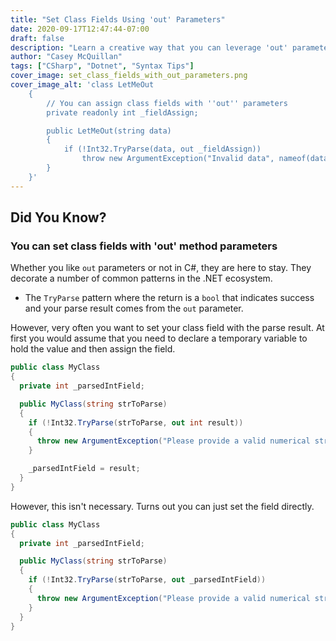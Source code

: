 ```yaml
---
title: "Set Class Fields Using 'out' Parameters"
date: 2020-09-17T12:47:44-07:00
draft: false
description: "Learn a creative way that you can leverage 'out' parameters on your class methods."
author: "Casey McQuillan"
tags: ["CSharp", "Dotnet", "Syntax Tips"]
cover_image: set_class_fields_with_out_parameters.png
cover_image_alt: 'class LetMeOut
    {
        // You can assign class fields with ''out'' parameters
        private readonly int _fieldAssign;

        public LetMeOut(string data)
        {
            if (!Int32.TryParse(data, out _fieldAssign))
                throw new ArgumentException("Invalid data", nameof(data));
        }
    }'
---
```


## Did You Know?

### You can set class fields with 'out' method parameters

Whether you like `out` parameters or not in C#, they are here to stay. They decorate a number of common patterns in the .NET ecosystem.

* The `TryParse` pattern where the return is a `bool` that indicates success and your parse result comes from the `out` parameter.


However, very often you want to set your class field with the parse result. At first you would assume that you need to declare a temporary variable to hold the value and then assign the field.

```csharp
public class MyClass
{
  private int _parsedIntField;

  public MyClass(string strToParse)
  {
    if (!Int32.TryParse(strToParse, out int result))
    {
      throw new ArgumentException("Please provide a valid numerical string.", nameof(strToParse));
    }

    _parsedIntField = result;
  }
}
```

However, this isn't necessary. Turns out you can just set the field directly.

```csharp
public class MyClass
{
  private int _parsedIntField;

  public MyClass(string strToParse)
  {
    if (!Int32.TryParse(strToParse, out _parsedIntField))
    {
      throw new ArgumentException("Please provide a valid numerical string.", nameof(strToParse));
    }
  }
}
```
